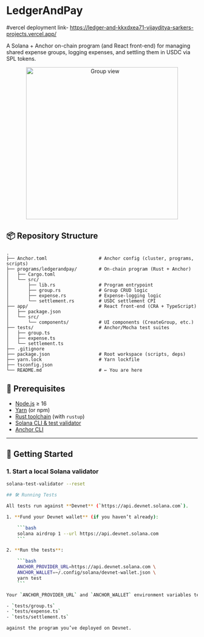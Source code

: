 # LedgerAndPay

#vercel deployment link- https://ledger-and-kkxdxea71-vijayditya-sarkers-projects.vercel.app/

A Solana + Anchor on-chain program (and React front-end) for managing shared expense groups, logging expenses, and settling them in USDC via SPL tokens.

<p align="center">
  <img width="400" alt="Group view" src="app/public/screenshot.png">
</p>

## 📦 Repository Structure

```text
.
├── Anchor.toml                   # Anchor config (cluster, programs, scripts)
├── programs/ledgerandpay/        # On-chain program (Rust + Anchor)
│   ├── Cargo.toml
│   └── src/
│       ├── lib.rs                # Program entrypoint
│       ├── group.rs              # Group CRUD logic
│       ├── expense.rs            # Expense-logging logic
│       └── settlement.rs         # USDC settlement CPI
├── app/                          # React front-end (CRA + TypeScript)
│   ├── package.json
│   └── src/
│       └── components/           # UI components (CreateGroup, etc.)
├── tests/                        # Anchor/Mocha test suites
│   ├── group.ts
│   ├── expense.ts
│   └── settlement.ts
├── .gitignore
├── package.json                  # Root workspace (scripts, deps)
├── yarn.lock                     # Yarn lockfile
├── tsconfig.json
└── README.md                     # ← You are here

```

## 🔑 Prerequisites

- [Node.js](https://nodejs.org) ≥ 16  
- [Yarn](https://yarnpkg.com/) (or npm)  
- [Rust toolchain](https://www.rust-lang.org/tools/install) (with `rustup`)  
- [Solana CLI & test validator](https://docs.solana.com/cli/install-solana-cli-tools)  
- [Anchor CLI](https://www.anchor-lang.com/docs/installation)  

---

## 🚀 Getting Started

### 1. Start a local Solana validator

```bash
solana-test-validator --reset

## 🛠️ Running Tests

All tests run against **Devnet** (`https://api.devnet.solana.com`).

1. **Fund your Devnet wallet** (if you haven’t already):

    ```bash
    solana airdrop 1 --url https://api.devnet.solana.com
    ```

2. **Run the tests**:

    ```bash
    ANCHOR_PROVIDER_URL=https://api.devnet.solana.com \
    ANCHOR_WALLET=~/.config/solana/devnet-wallet.json \
    yarn test
    ```

Your `ANCHOR_PROVIDER_URL` and `ANCHOR_WALLET` environment variables tell Anchor to point at Devnet and use your test‐wallet keypair. The `yarn test` script will then run:

- `tests/group.ts`  
- `tests/expense.ts`  
- `tests/settlement.ts`  

against the program you’ve deployed on Devnet.  

